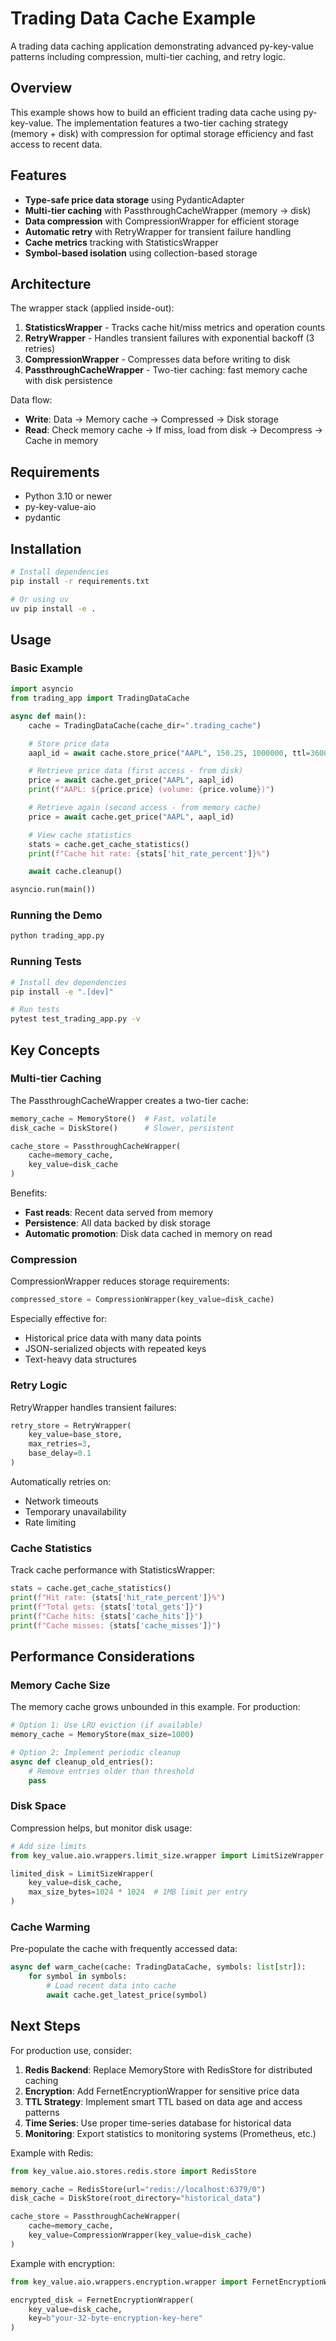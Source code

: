 # Trading Data Cache Example

A trading data caching application demonstrating advanced py-key-value patterns
including compression, multi-tier caching, and retry logic.

## Overview

This example shows how to build an efficient trading data cache using
py-key-value. The implementation features a two-tier caching strategy
(memory + disk) with compression for optimal storage efficiency and fast access
to recent data.

## Features

- **Type-safe price data storage** using PydanticAdapter
- **Multi-tier caching** with PassthroughCacheWrapper (memory → disk)
- **Data compression** with CompressionWrapper for efficient storage
- **Automatic retry** with RetryWrapper for transient failure handling
- **Cache metrics** tracking with StatisticsWrapper
- **Symbol-based isolation** using collection-based storage

## Architecture

The wrapper stack (applied inside-out):

1. **StatisticsWrapper** - Tracks cache hit/miss metrics and operation counts
2. **RetryWrapper** - Handles transient failures with exponential backoff (3
   retries)
3. **CompressionWrapper** - Compresses data before writing to disk
4. **PassthroughCacheWrapper** - Two-tier caching: fast memory cache with disk
   persistence

Data flow:

- **Write**: Data → Memory cache → Compressed → Disk storage
- **Read**: Check memory cache → If miss, load from disk → Decompress → Cache in
  memory

## Requirements

- Python 3.10 or newer
- py-key-value-aio
- pydantic

## Installation

```bash
# Install dependencies
pip install -r requirements.txt

# Or using uv
uv pip install -e .
```

## Usage

### Basic Example

```python
import asyncio
from trading_app import TradingDataCache

async def main():
    cache = TradingDataCache(cache_dir=".trading_cache")

    # Store price data
    aapl_id = await cache.store_price("AAPL", 150.25, 1000000, ttl=3600)

    # Retrieve price data (first access - from disk)
    price = await cache.get_price("AAPL", aapl_id)
    print(f"AAPL: ${price.price} (volume: {price.volume})")

    # Retrieve again (second access - from memory cache)
    price = await cache.get_price("AAPL", aapl_id)

    # View cache statistics
    stats = cache.get_cache_statistics()
    print(f"Cache hit rate: {stats['hit_rate_percent']}%")

    await cache.cleanup()

asyncio.run(main())
```

### Running the Demo

```bash
python trading_app.py
```

### Running Tests

```bash
# Install dev dependencies
pip install -e ".[dev]"

# Run tests
pytest test_trading_app.py -v
```

## Key Concepts

### Multi-tier Caching

The PassthroughCacheWrapper creates a two-tier cache:

```python
memory_cache = MemoryStore()  # Fast, volatile
disk_cache = DiskStore()      # Slower, persistent

cache_store = PassthroughCacheWrapper(
    cache=memory_cache,
    key_value=disk_cache
)
```

Benefits:

- **Fast reads**: Recent data served from memory
- **Persistence**: All data backed by disk storage
- **Automatic promotion**: Disk data cached in memory on read

### Compression

CompressionWrapper reduces storage requirements:

```python
compressed_store = CompressionWrapper(key_value=disk_cache)
```

Especially effective for:

- Historical price data with many data points
- JSON-serialized objects with repeated keys
- Text-heavy data structures

### Retry Logic

RetryWrapper handles transient failures:

```python
retry_store = RetryWrapper(
    key_value=base_store,
    max_retries=3,
    base_delay=0.1
)
```

Automatically retries on:

- Network timeouts
- Temporary unavailability
- Rate limiting

### Cache Statistics

Track cache performance with StatisticsWrapper:

```python
stats = cache.get_cache_statistics()
print(f"Hit rate: {stats['hit_rate_percent']}%")
print(f"Total gets: {stats['total_gets']}")
print(f"Cache hits: {stats['cache_hits']}")
print(f"Cache misses: {stats['cache_misses']}")
```

## Performance Considerations

### Memory Cache Size

The memory cache grows unbounded in this example. For production:

```python
# Option 1: Use LRU eviction (if available)
memory_cache = MemoryStore(max_size=1000)

# Option 2: Implement periodic cleanup
async def cleanup_old_entries():
    # Remove entries older than threshold
    pass
```

### Disk Space

Compression helps, but monitor disk usage:

```python
# Add size limits
from key_value.aio.wrappers.limit_size.wrapper import LimitSizeWrapper

limited_disk = LimitSizeWrapper(
    key_value=disk_cache,
    max_size_bytes=1024 * 1024  # 1MB limit per entry
)
```

### Cache Warming

Pre-populate the cache with frequently accessed data:

```python
async def warm_cache(cache: TradingDataCache, symbols: list[str]):
    for symbol in symbols:
        # Load recent data into cache
        await cache.get_latest_price(symbol)
```

## Next Steps

For production use, consider:

1. **Redis Backend**: Replace MemoryStore with RedisStore for distributed
   caching
2. **Encryption**: Add FernetEncryptionWrapper for sensitive price data
3. **TTL Strategy**: Implement smart TTL based on data age and access patterns
4. **Time Series**: Use proper time-series database for historical data
5. **Monitoring**: Export statistics to monitoring systems (Prometheus, etc.)

Example with Redis:

```python
from key_value.aio.stores.redis.store import RedisStore

memory_cache = RedisStore(url="redis://localhost:6379/0")
disk_cache = DiskStore(root_directory="historical_data")

cache_store = PassthroughCacheWrapper(
    cache=memory_cache,
    key_value=CompressionWrapper(key_value=disk_cache)
)
```

Example with encryption:

```python
from key_value.aio.wrappers.encryption.wrapper import FernetEncryptionWrapper

encrypted_disk = FernetEncryptionWrapper(
    key_value=disk_cache,
    key=b"your-32-byte-encryption-key-here"
)
```
